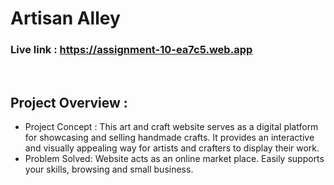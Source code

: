 # Artisan Alley
### Live link : https://assignment-10-ea7c5.web.app

<br/>
<h2>Project Overview : </h2>
<ul>
  <li>
    Project Concept : This art and craft website serves as a digital platform for showcasing and selling handmade crafts. It 
    provides an interactive and visually appealing way for artists and crafters to display their work.
  </li>
  <li>
    Problem Solved: Website acts as an online market place.  Easily supports your skills, browsing and small business.
  </li>
</ul>
